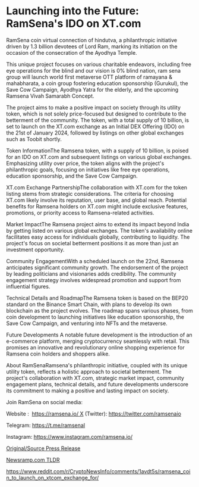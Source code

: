 # Launching into the Future: RamSena's IDO on XT.com

RamSena coin virtual connection of hindutva, a philanthropic initiative driven by 1.3 billion devotees of Lord Ram, marking its initiation on the occasion of the consecration of the Ayodhya Temple.

This unique project focuses on various charitable endeavors, including free eye operations for the blind and our vision is 0% blind nation, ram sena group will launch world first metaverse OTT platform of ramayana & mahabharata, a coin group fostering education sponsorship (Gurukul), the Save Cow Campaign, Ayodhya Yatra for the elderly, and the upcoming Ramsena Vivah Samarabh Concept.

The project aims to make a positive impact on society through its utility token, which is not solely price-focused but designed to contribute to the betterment of the community. The token, with a total supply of 10 billion, is set to launch on the XT.com exchange as an Initial DEX Offering (IDO) on the 21st of January 2024, followed by listings on other global exchanges such as Toobit shortly.

Token InformationThe Ramsena token, with a supply of 10 billion, is poised for an IDO on XT.com and subsequent listings on various global exchanges. Emphasizing utility over price, the token aligns with the project's philanthropic goals, focusing on initiatives like free eye operations, education sponsorship, and the Save Cow Campaign.

XT.com Exchange PartnershipThe collaboration with XT.com for the token listing stems from strategic considerations. The criteria for choosing XT.com likely involve its reputation, user base, and global reach. Potential benefits for Ramsena holders on XT.com might include exclusive features, promotions, or priority access to Ramsena-related activities.

Market ImpactThe Ramsena project aims to extend its impact beyond India by getting listed on various global exchanges. The token's availability online facilitates easy access for individuals globally, contributing to liquidity. The project's focus on societal betterment positions it as more than just an investment opportunity.

Community EngagementWith a scheduled launch on the 22nd, Ramsena anticipates significant community growth. The endorsement of the project by leading politicians and visionaries adds credibility. The community engagement strategy involves widespread promotion and support from influential figures.

Technical Details and RoadmapThe Ramsena token is based on the BEP20 standard on the Binance Smart Chain, with plans to develop its own blockchain as the project evolves. The roadmap spans various phases, from coin development to launching initiatives like education sponsorship, the Save Cow Campaign, and venturing into NFTs and the metaverse.

Future Developments A notable future development is the introduction of an e-commerce platform, merging cryptocurrency seamlessly with retail. This promises an innovative and revolutionary online shopping experience for Ramsena coin holders and shoppers alike.

About RamSenaRamsena's philanthropic initiative, coupled with its unique utility token, reflects a holistic approach to societal betterment. The project's collaboration with XT.com, strategic market impact, community engagement plans, technical details, and future developments underscore its commitment to making a positive and lasting impact on society.

Join RamSena on social media:

Website :  https://ramsena.io/ X (Twitter): https://twitter.com/ramsenaio

Telegram: https://t.me/ramsenaI

Instagram: https://www.instagram.com/ramsena.io/ 

[Original/Source Press Release](https://blockchainwire.io/press-release/launching-into-the-future-ramsenas-ido-on-xtcom)
                    

[Newsramp.com TLDR](None) 

https://www.reddit.com/r/CryptoNewsInfo/comments/1avdt5s/ramsena_coin_to_launch_on_xtcom_exchange_for/